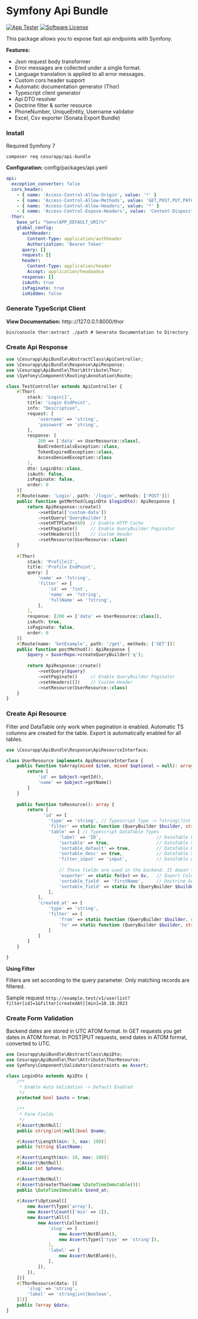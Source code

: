 # Symfony Api Bundle

[![App Tester](https://github.com/cesurapp/api-bundle/actions/workflows/testing.yaml/badge.svg)](https://github.com/cesurapp/api-bundle/actions/workflows/testing.yaml)
[![Software License](https://img.shields.io/badge/license-MIT-brightgreen.svg?logo=Unlicense)](LICENSE.md)

This package allows you to expose fast api endpoints with Symfony. 

__Features:__
* Json request body transformer 
* Error messages are collected under a single format.
* Language translation is applied to all error messages.
* Custom cors header support
* Automatic documentation generator (Thor)
* Typescript client generator
* Api DTO resolver
* Doctrine filter & sorter resource
* PhoneNumber, UniqueEntity, Username validator
* Excel, Csv exporter (Sonata Export Bundle)

### Install
Required Symfony 7
```shell
composer req cesurapp/api-bundle
```

__Configuration:__ config/packages/api.yaml
```yaml
api:
  exception_converter: false
  cors_header:
    - { name: 'Access-Control-Allow-Origin', value: '*' }
    - { name: 'Access-Control-Allow-Methods', value: 'GET,POST,PUT,PATCH,DELETE' }
    - { name: 'Access-Control-Allow-Headers', value: '*' }
    - { name: 'Access-Control-Expose-Headers', value: 'Content-Disposition' }
  thor:
    base_url: "%env(APP_DEFAULT_URI)%"
    global_config:
      authHeader:
        Content-Type: application/authheader
        Authorization: 'Bearer Token'
      query: []
      request: []
      header:
        Content-Type: application/header
        Accept: application/headaadsa
      response: []
      isAuth: true
      isPaginate: true
      isHidden: false
```

### Generate TypeScript Client
__View Documentation:__ http:://127.0.0.1:8000/thor
```shell
bin/console thor:extract ./path # Generate Documentation to Directory
```

### Create Api Response

```php
use \Cesurapp\ApiBundle\AbstractClass\ApiController;
use \Cesurapp\ApiBundle\Response\ApiResponse;
use \Cesurapp\ApiBundle\Thor\Attribute\Thor;
use \Symfony\Component\Routing\Annotation\Route;

class TestController extends ApiController {
    #[Thor(
        stack: 'Login|1',
        title: 'Login EndPoint',
        info: "Description",
        request: [
            'username' => 'string',
            'password' => 'string',
        ],
        response: [
            200 => ['data' => UserResource::class],
            BadCredentialsException::class,
            TokenExpiredException::class,
            AccessDeniedException::class
        ],
        dto: LoginDto::class, 
        isAuth: false, 
        isPaginate: false, 
        order: 0
    )]
    #[Route(name: 'Login', path: '/login', methods: ['POST'])]
    public function getMethod(LoginDto $loginDto): ApiResponse {
        return ApiResponse::create()
            ->setData(['custom-data'])
            ->setQuery('QueryBuilder')
            ->setHTTPCache(60)  // Enable HTTP Cache
            ->setPaginate()     // Enable QueryBuilder Paginator
            ->setHeaders([])    // Custom Header
            ->setResource(UserResource::class)
    }
    
    #[Thor(
        stack: 'Profile|2',
        title: 'Profile EndPoint',
        query: [
            'name' => '?string',
            'filter' => [
                'id' => '?int',
                'name' => '?string',
                'fullName' => '?string',
            ],
        ],
        response: [200 => ['data' => UserResource::class]],
        isAuth: true, 
        isPaginate: false, 
        order: 0
    )]
    #[Route(name: 'GetExample', path: '/get', methods: ['GET'])]
    public function postMethod(): ApiResponse {
        $query = $userRepo->createQueryBuilder('q');
        
        return ApiResponse::create()
            ->setQuery($query)
            ->setPaginate()     // Enable QueryBuilder Paginator
            ->setHeaders([])    // Custom Header
            ->setResource(UserResource::class)
    }
}
```

### Create Api Resource
Filter and DataTable only work when pagination is enabled. Automatic TS columns are created for the table.
Export is automatically enabled for all tables.

```php
use \Cesurapp\ApiBundle\Response\ApiResourceInterface;

class UserResource implements ApiResourceInterface {
    public function toArray(mixed $item, mixed $optional = null): array {
        return [
            'id' => $object->getId(),
            'name' => $object->getName()
        ]
    }
    
    public function toResource(): array {
        return [
              'id' => [
                'type' => 'string', // Typescript Type -> ?string|?int|?boolean|?array|?object|NotificationResource::class|
                'filter' => static function (QueryBuilder $builder, string $alias, mixed $data) {}, // app.test?filter[id]=test
                'table' => [ // Typescript DataTable Types
                    'label' => 'ID',                     // DataTable Label
                    'sortable' => true,                  // DataTable Sortable Column   
                    'sortable_default' => true,          // DataTable Default Sortable Column
                    'sortable_desc' => true,             // DataTable Sortable DESC
                    'filter_input' => 'input',           // DataTable Add Filter Input Type -> input|number|date|daterange|checkbox|country|language
                   
                    // These fields are used in the backend. It doesn't transfer to the frontend. 
                    'exporter' => static fn($v) => $v,   // Export Column Template
                    'sortable_field' => 'firstName',     // Doctrine Getter Method
                    'sortable_field' => static fn (QueryBuilder $builder, string $direction) => $builder->orderBy('u.firstName', $direction),
                ],
            ],
            'created_at' => [
                'type' => 'string',
                'filter' => [
                    'from' => static function (QueryBuilder $builder, string $alias, mixed $data) {}, // app.test?filter[created_at][min]=test
                    'to' => static function (QueryBuilder $builder, string $alias, mixed $data) {}, // app.test?filter[created_at][max]=test
                ]
            ]
        ]   
    }

}
```

__Using Filter__

Filters are set according to the query parameter. Only matching records are filtered.

Sample request `http://example.test/v1/userlist?filter[id]=1&filter[createdAt][min]=10.10.2023`

### Create Form Validation
Backend dates are stored in UTC ATOM format. In GET requests you get dates in ATOM format.
In POST|PUT requests, send dates in ATOM format, converted to UTC.

```php
use Cesurapp\ApiBundle\AbstractClass\ApiDto;
use Cesurapp\ApiBundle\Thor\Attribute\ThorResource;
use Symfony\Component\Validator\Constraints as Assert;

class LoginDto extends ApiDto {
    /**
     * Enable Auto Validation -> Default Enabled
     */
    protected bool $auto = true;
    
    /**
     * Form Fields
     */
    #[Assert\NotNull]
    public string|int|null|bool $name;

    #[Assert\Length(min: 3, max: 100)]
    public ?string $lastName;

    #[Assert\Length(min: 10, max: 100)]
    #[Assert\NotNull]
    public int $phone;

    #[Assert\NotNull]
    #[Assert\GreaterThan(new \DateTimeImmutable())]
    public \DateTimeImmutable $send_at;
    
    #[Assert\Optional([
        new Assert\Type('array'),
        new Assert\Count(['min' => 1]),
        new Assert\All([
            new Assert\Collection([
                'slug' => [
                    new Assert\NotBlank(),
                    new Assert\Type(['type' => 'string']),
                ],
                'label' => [
                    new Assert\NotBlank(),
                ],
            ]),
        ]),
    ])]
    #[ThorResource(data: [[
        'slug' => 'string',
        'label' => 'string|int|boolean',
    ]])]
    public ?array $data;
}
```